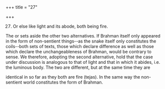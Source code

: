 +++
title = "27"

+++


27. Or else like light and its abode, both being fire.

The or sets aside the other two alternatives. If Brahman itself only appeared in the form of non-sentient things--as the snake itself only constitutes the coils--both sets of texts, those which declare difference as well as those which declare the unchangeableness of Brahman, would be contrary to sense. We therefore, adopting the second alternative, hold that the case under discussion is analogous to that of light and that in which it abides, i.e. the luminous body. The two are different, but at the same time they are

identical in so far as they both are fire (tejas). In the same way the non-sentient world constitutes the form of Brahman.

